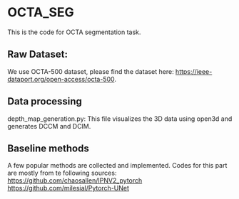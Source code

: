 # OCTA_SEG
This is the code for OCTA segmentation task.

## Raw Dataset:
We use OCTA-500 dataset, please find the dataset here: https://ieee-dataport.org/open-access/octa-500.

## Data processing
depth_map_generation.py: This file visualizes the 3D data using open3d and generates DCCM and DCIM.

## Baseline methods
A few popular methods are collected and implemented.
Codes for this part are mostly from te following sources:
https://github.com/chaosallen/IPNV2_pytorch
https://github.com/milesial/Pytorch-UNet

